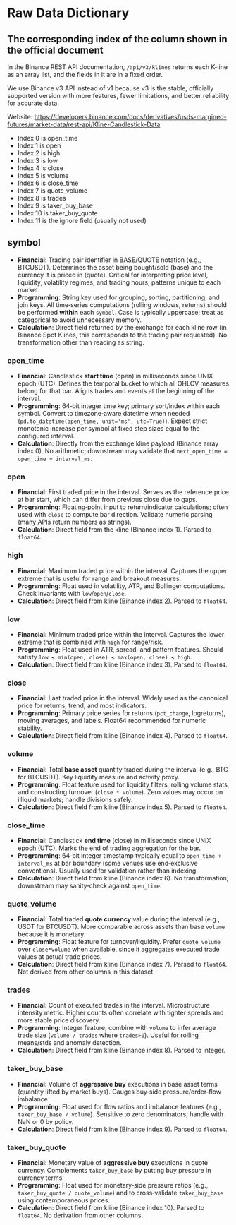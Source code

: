 # Raw Data Dictionary

## The corresponding index of the column shown in the official document

In the Binance REST API documentation, `/api/v3/klines` returns each K-line as an array list, and the fields in it are in a fixed order.

We use Binance v3 API instead of v1 because v3 is the stable, officially supported version with more features, fewer limitations, and better reliability for accurate data.

Website: https://developers.binance.com/docs/derivatives/usds-margined-futures/market-data/rest-api/Kline-Candlestick-Data

- Index 0 is open_time
- Index 1 is open
- Index 2 is high
- Index 3 is low
- Index 4 is close
- Index 5 is volume
- Index 6 is close_time
- Index 7 is quote_volume
- Index 8 is trades
- Index 9 is taker_buy_base
- Index 10 is taker_buy_quote
- Index 11 is the ignore field (usually not used)

## symbol

- **Financial**: Trading pair identifier in BASE/QUOTE notation (e.g., BTCUSDT). Determines the asset being bought/sold (base) and the currency it is priced in (quote). Critical for interpreting price level, liquidity, volatility regimes, and trading hours, patterns unique to each market.
- **Programming**: String key used for grouping, sorting, partitioning, and join keys. All time‑series computations (rolling windows, returns) should be performed **within** each `symbol`. Case is typically uppercase; treat as categorical to avoid unnecessary memory.
- **Calculation**: Direct field returned by the exchange for each kline row (in Binance Spot Klines, this corresponds to the trading pair requested). No transformation other than reading as string.

### open_time

- **Financial**: Candlestick **start time** (open) in milliseconds since UNIX epoch (UTC). Defines the temporal bucket to which all OHLCV measures belong for that bar. Aligns trades and events at the beginning of the interval.
- **Programming**: 64‑bit integer time key; primary sort/index within each symbol. Convert to timezone‑aware datetime when needed (`pd.to_datetime(open_time, unit='ms', utc=True)`). Expect strict monotonic increase per symbol at fixed step sizes equal to the configured interval.
- **Calculation**: Directly from the exchange kline payload (Binance array index 0). No arithmetic; downstream may validate that `next_open_time = open_time + interval_ms`.

### open

- **Financial**: First traded price in the interval. Serves as the reference price at bar start, which can differ from previous close due to gaps.
- **Programming**: Floating‑point input to return/indicator calculations; often used with `close` to compute bar direction. Validate numeric parsing (many APIs return numbers as strings).
- **Calculation**: Direct field from the kline (Binance index 1). Parsed to `float64`.

### high

- **Financial**: Maximum traded price within the interval. Captures the upper extreme that is useful for range and breakout measures.
- **Programming**: Float used in volatility, ATR, and Bollinger computations. Check invariants with `low`/`open`/`close`.
- **Calculation**: Direct field from kline (Binance index 2). Parsed to `float64`.

### low

- **Financial**: Minimum traded price within the interval. Captures the lower extreme that is combined with `high` for range/risk.
- **Programming**: Float used in ATR, spread, and pattern features. Should satisfy `low ≤ min(open, close) ≤ max(open, close) ≤ high`.
- **Calculation**: Direct field from kline (Binance index 3). Parsed to `float64`.

### close

- **Financial**: Last traded price in the interval. Widely used as the canonical price for returns, trend, and most indicators.
- **Programming**: Primary price series for returns (`pct_change`, logreturns), moving averages, and labels. Float64 recommended for numeric stability.
- **Calculation**: Direct field from kline (Binance index 4). Parsed to `float64`.

### volume

- **Financial**: Total **base asset** quantity traded during the interval (e.g., BTC for BTCUSDT). Key liquidity measure and activity proxy.
- **Programming**: Float feature used for liquidity filters, rolling volume stats, and constructing turnover (`close * volume`). Zero values may occur on illiquid markets; handle divisions safely.
- **Calculation**: Direct field from kline (Binance index 5). Parsed to `float64`.

### close_time

- **Financial**: Candlestick **end time** (close) in milliseconds since UNIX epoch (UTC). Marks the end of trading aggregation for the bar.
- **Programming**: 64‑bit integer timestamp typically equal to `open_time + interval_ms` at bar boundary (some venues use end‑exclusive conventions). Usually used for validation rather than indexing.
- **Calculation**: Direct field from kline (Binance index 6). No transformation; downstream may sanity‑check against `open_time`.

### quote_volume

- **Financial**: Total traded **quote currency** value during the interval (e.g., USDT for BTCUSDT). More comparable across assets than base `volume` because it is monetary.
- **Programming**: Float feature for turnover/liquidity. Prefer `quote_volume` over `close*volume` when available, since it aggregates executed trade values at actual trade prices.
- **Calculation**: Direct field from kline (Binance index 7). Parsed to `float64`. Not derived from other columns in this dataset.

### trades

- **Financial**: Count of executed trades in the interval. Microstructure intensity metric. Higher counts often correlate with tighter spreads and more stable price discovery.
- **Programming**: Integer feature; combine with `volume` to infer average trade size (`volume / trades` where `trades>0`). Useful for rolling means/stds and anomaly detection.
- **Calculation**: Direct field from kline (Binance index 8). Parsed to integer.

### taker_buy_base

- **Financial**: Volume of **aggressive buy** executions in base asset terms (quantity lifted by market buys). Gauges buy‑side pressure/order‑flow imbalance.
- **Programming**: Float used for flow ratios and imbalance features (e.g., `taker_buy_base / volume`). Sensitive to zero denominators; handle with NaN or 0 by policy.
- **Calculation**: Direct field from kline (Binance index 9). Parsed to `float64`.

### taker_buy_quote

- **Financial**: Monetary value of **aggressive buy** executions in quote currency. Complements `taker_buy_base` by putting buy pressure in currency terms.
- **Programming**: Float used for monetary‑side pressure ratios (e.g., `taker_buy_quote / quote_volume`) and to cross‑validate `taker_buy_base` using contemporaneous prices.
- **Calculation**: Direct field from kline (Binance index 10). Parsed to `float64`. No derivation from other columns.